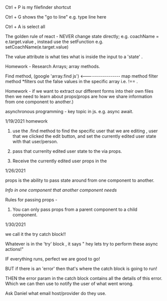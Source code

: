 Ctrl + P is my filefinder shortcut

Ctrl + G shows the "go to line" e.g. type line here

Ctrl + A is select all

The golden rule of react - NEVER change state directly; e.g. coachName = e.target.value , instead use the setFunction e.g. setCoachName(e.target.value)

The value attribute is what ties what is inside the input to a 'state' . 

Homework -
Research Arrays; array methods. 

Find method, (google 'array.find js') <-----------------
map method
filter method
*filters out the false values in the specific array i.e. !== .


Homework - if we want to extract our different forms into their own files then we need to learn about props(props are how we share information from one component to another.)



asynchronous programming - key topic in js. e.g. async await.


1/19/2021 homework

1. use the .find method to find the specific user that we are editing , user that we clicked the edit button, and set the currently edited user state with that user/person.

2. pass that currenlty edited user state to the <EditForm /> via props.

3. Receive the currently edited user props in the <EditForm />

1/26/2021

props is the ability to pass state around from one component to another.

*Info in one component that another component needs*

Rules for passing props -

1) You can only pass props from a parent component to a child component.


1/30/2021

we call it the try catch block!! 

Whatever is in the 'try' block , it says " hey lets try to perform these async actions!" 

IF everything runs, perfect we are good to go!

BUT if there is an 'error' then that's where the catch block is going to run! 

THEN the error param in the catch block contains all the details of this error. Which we can then use to notify the user of what went wrong.

Ask Daniel what email host/provider do they use.